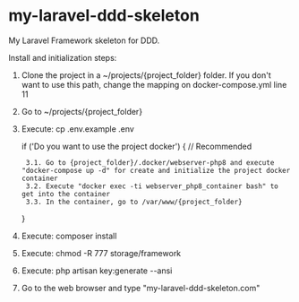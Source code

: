 # my-laravel-ddd-skeleton
My Laravel Framework skeleton for DDD.

Install and initialization steps:

1. Clone the project in a ~/projects/{project_folder} folder. If you don't want to use this path, change the mapping on docker-compose.yml line 11
2. Go to ~/projects/{project_folder}
3. Execute: cp .env.example .env


    if ('Do you want to use the project docker') { // Recommended
    
        3.1. Go to {project_folder}/.docker/webserver-php8 and execute "docker-compose up -d" for create and initialize the project docker container
        3.2. Execute "docker exec -ti webserver_php8_container bash" to get into the container
        3.3. In the container, go to /var/www/{project_folder}
    
    }

4. Execute: composer install
5. Execute: chmod -R 777 storage/framework
6. Execute: php artisan key:generate --ansi
7. Go to the web browser and type "my-laravel-ddd-skeleton.com"

